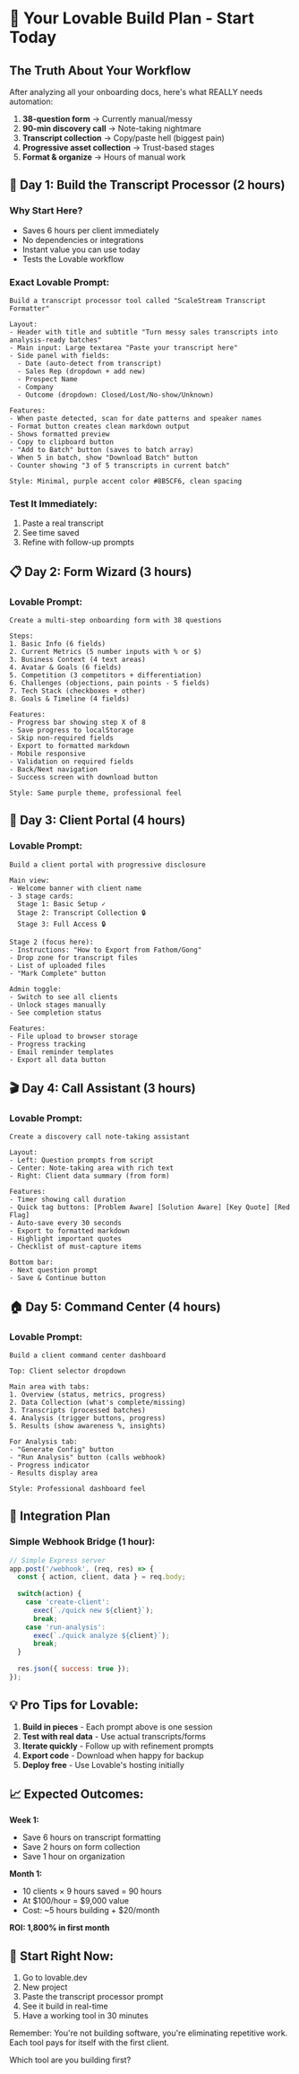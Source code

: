 # 🚀 Your Lovable Build Plan - Start Today

## The Truth About Your Workflow

After analyzing all your onboarding docs, here's what REALLY needs automation:

1. **38-question form** → Currently manual/messy
2. **90-min discovery call** → Note-taking nightmare  
3. **Transcript collection** → Copy/paste hell (biggest pain)
4. **Progressive asset collection** → Trust-based stages
5. **Format & organize** → Hours of manual work

## 🎯 Day 1: Build the Transcript Processor (2 hours)

### Why Start Here?
- Saves 6 hours per client immediately
- No dependencies or integrations
- Instant value you can use today
- Tests the Lovable workflow

### Exact Lovable Prompt:
```
Build a transcript processor tool called "ScaleStream Transcript Formatter"

Layout:
- Header with title and subtitle "Turn messy sales transcripts into analysis-ready batches"
- Main input: Large textarea "Paste your transcript here"
- Side panel with fields:
  - Date (auto-detect from transcript)
  - Sales Rep (dropdown + add new)
  - Prospect Name
  - Company
  - Outcome (dropdown: Closed/Lost/No-show/Unknown)
  
Features:
- When paste detected, scan for date patterns and speaker names
- Format button creates clean markdown output
- Shows formatted preview
- Copy to clipboard button
- "Add to Batch" button (saves to batch array)
- When 5 in batch, show "Download Batch" button
- Counter showing "3 of 5 transcripts in current batch"

Style: Minimal, purple accent color #8B5CF6, clean spacing
```

### Test It Immediately:
1. Paste a real transcript
2. See time saved
3. Refine with follow-up prompts

## 📋 Day 2: Form Wizard (3 hours)

### Lovable Prompt:
```
Create a multi-step onboarding form with 38 questions

Steps:
1. Basic Info (6 fields)
2. Current Metrics (5 number inputs with % or $)
3. Business Context (4 text areas)
4. Avatar & Goals (6 fields)
5. Competition (3 competitors + differentiation)
6. Challenges (objections, pain points - 5 fields)
7. Tech Stack (checkboxes + other)
8. Goals & Timeline (4 fields)

Features:
- Progress bar showing step X of 8
- Save progress to localStorage
- Skip non-required fields
- Export to formatted markdown
- Mobile responsive
- Validation on required fields
- Back/Next navigation
- Success screen with download button

Style: Same purple theme, professional feel
```

## 🔄 Day 3: Client Portal (4 hours)

### Lovable Prompt:
```
Build a client portal with progressive disclosure

Main view:
- Welcome banner with client name
- 3 stage cards:
  Stage 1: Basic Setup ✓
  Stage 2: Transcript Collection 🔒
  Stage 3: Full Access 🔒

Stage 2 (focus here):
- Instructions: "How to Export from Fathom/Gong"
- Drop zone for transcript files
- List of uploaded files
- "Mark Complete" button

Admin toggle:
- Switch to see all clients
- Unlock stages manually
- See completion status

Features:
- File upload to browser storage
- Progress tracking
- Email reminder templates
- Export all data button
```

## 🎬 Day 4: Call Assistant (3 hours)

### Lovable Prompt:
```
Create a discovery call note-taking assistant

Layout:
- Left: Question prompts from script
- Center: Note-taking area with rich text
- Right: Client data summary (from form)

Features:
- Timer showing call duration
- Quick tag buttons: [Problem Aware] [Solution Aware] [Key Quote] [Red Flag]
- Auto-save every 30 seconds
- Export to formatted markdown
- Highlight important quotes
- Checklist of must-capture items

Bottom bar:
- Next question prompt
- Save & Continue button
```

## 🏠 Day 5: Command Center (4 hours)

### Lovable Prompt:
```
Build a client command center dashboard

Top: Client selector dropdown

Main area with tabs:
1. Overview (status, metrics, progress)
2. Data Collection (what's complete/missing)
3. Transcripts (processed batches)
4. Analysis (trigger buttons, progress)
5. Results (show awareness %, insights)

For Analysis tab:
- "Generate Config" button
- "Run Analysis" button (calls webhook)
- Progress indicator
- Results display area

Style: Professional dashboard feel
```

## 🔌 Integration Plan

### Simple Webhook Bridge (1 hour):
```javascript
// Simple Express server
app.post('/webhook', (req, res) => {
  const { action, client, data } = req.body;
  
  switch(action) {
    case 'create-client':
      exec(`./quick new ${client}`);
      break;
    case 'run-analysis':
      exec(`./quick analyze ${client}`);
      break;
  }
  
  res.json({ success: true });
});
```

## 💡 Pro Tips for Lovable:

1. **Build in pieces** - Each prompt above is one session
2. **Test with real data** - Use actual transcripts/forms
3. **Iterate quickly** - Follow up with refinement prompts
4. **Export code** - Download when happy for backup
5. **Deploy free** - Use Lovable's hosting initially

## 📈 Expected Outcomes:

**Week 1:**
- Save 6 hours on transcript formatting
- Save 2 hours on form collection
- Save 1 hour on organization

**Month 1:**
- 10 clients × 9 hours saved = 90 hours
- At $100/hour = $9,000 value
- Cost: ~5 hours building + $20/month

**ROI: 1,800% in first month**

## 🚀 Start Right Now:

1. Go to lovable.dev
2. New project
3. Paste the transcript processor prompt
4. See it build in real-time
5. Have a working tool in 30 minutes

Remember: You're not building software, you're eliminating repetitive work. Each tool pays for itself with the first client.

Which tool are you building first?